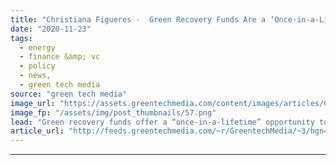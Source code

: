 ```yaml
---
title: "Christiana Figueres -  Green Recovery Funds Are a ‘Once-in-a-Lifetime Opportunity’"
date: "2020-11-23"
tags: 
  - energy
  - finance &amp; vc
  - policy
  - news,
  - green tech media
source: "green tech media"
image_url: "https://assets.greentechmedia.com/content/images/articles/Christiana_Figueres_UN_climate_change_XL_credit_UNFCCC.jpg"
image_fp: "/assets/img/post_thumbnails/57.png"
lead: "Green recovery funds offer a “once-in-a-lifetime” opportunity to tackle climate change, according to former U.N. climate chief Christian Figueres. Countries around the world face a moral imperative not to squander COVID-19 pandemic economic recovery  ..."
article_url: "http://feeds.greentechmedia.com/~r/GreentechMedia/~3/hgn45TkNlDc/christiana-figueres-green-recovery-funds-are-once-in-a-lifetime-opportunity"
---
```


---

